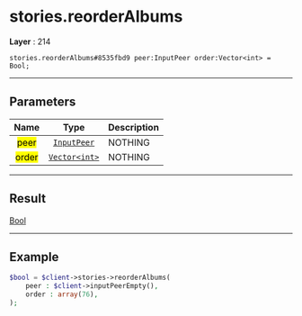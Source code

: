 # stories.reorderAlbums

**Layer** : 214

```tl
stories.reorderAlbums#8535fbd9 peer:InputPeer order:Vector<int> = Bool;
```

---

## Parameters

| Name | Type | Description |
| :---: | :---: | :--- |
| <mark>peer</mark> | [`InputPeer`](type/InputPeer) | NOTHING |
| <mark>order</mark> | [`Vector<int>`](type/int) | NOTHING |

---

## Result

[Bool](type/Bool)

---

## Example

```php
$bool = $client->stories->reorderAlbums(
	peer : $client->inputPeerEmpty(),
	order : array(76),
);
```